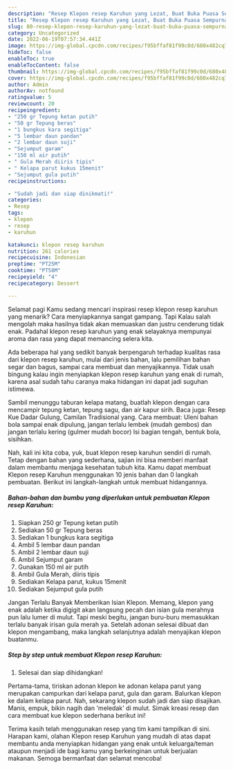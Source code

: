 ```yaml
---
description: "Resep Klepon resep Karuhun yang Lezat, Buat Buka Puasa Sempurna"
title: "Resep Klepon resep Karuhun yang Lezat, Buat Buka Puasa Sempurna"
slug: 80-resep-klepon-resep-karuhun-yang-lezat-buat-buka-puasa-sempurna
category: Uncategorized
date: 2022-06-19T07:57:34.441Z
image: https://img-global.cpcdn.com/recipes/f95bffaf81f99c0d/680x482cq70/klepon-resep-karuhun-foto-resep-utama.jpg
hideToc: false
enableToc: true
enableTocContent: false
thumbnail: https://img-global.cpcdn.com/recipes/f95bffaf81f99c0d/680x482cq70/klepon-resep-karuhun-foto-resep-utama.jpg
cover: https://img-global.cpcdn.com/recipes/f95bffaf81f99c0d/680x482cq70/klepon-resep-karuhun-foto-resep-utama.jpg
author: Admin
authorAv: notfound
ratingvalue: 5
reviewcount: 20
recipeingredient:
- "250 gr Tepung ketan putih"
- "50 gr Tepung beras"
- "1 bungkus kara segitiga"
- "5 lembar daun pandan"
- "2 lembar daun suji"
- "Sejumput garam"
- "150 ml air putih"
- " Gula Merah diiris tipis"
- " Kelapa parut kukus 15menit"
- "Sejumput gula putih"
recipeinstructions:

- "Sudah jadi dan siap dinikmati!"
categories:
- Resep
tags:
- klepon
- resep
- karuhun

katakunci: klepon resep karuhun 
nutrition: 261 calories
recipecuisine: Indonesian
preptime: "PT25M"
cooktime: "PT58M"
recipeyield: "4"
recipecategory: Dessert

---
```



Selamat pagi Kamu sedang mencari inspirasi resep klepon resep karuhun yang menarik? Cara menyiapkannya sangat gampang. Tapi Kalau salah mengolah maka hasilnya tidak akan memuaskan dan justru cenderung tidak enak. Padahal klepon resep karuhun yang enak selayaknya mempunyai aroma dan rasa yang dapat memancing selera kita.


Ada beberapa hal yang sedikit banyak berpengaruh terhadap kualitas rasa dari klepon resep karuhun, mulai dari jenis bahan, lalu pemilihan bahan segar dan bagus, sampai cara membuat dan menyajikannya. Tidak usah bingung kalau ingin menyiapkan klepon resep karuhun yang enak di rumah, karena asal sudah tahu caranya maka hidangan ini dapat jadi suguhan istimewa.

Sambil menunggu taburan kelapa matang, buatlah klepon dengan cara mencampir tepung ketan, tepung sagu, dan air kapur sirih. Baca juga: Resep Kue Dadar Gulung, Camilan Tradisional yang. Cara membuat: Uleni bahan bola sampai enak dipulung, jangan terlalu lembek (mudah gembos) dan jangan terlalu kering (gulmer mudah bocor) Isi bagian tengah, bentuk bola, sisihkan.


Nah, kali ini kita coba, yuk, buat klepon resep karuhun sendiri di rumah. Tetap dengan bahan yang sederhana, sajian ini bisa memberi manfaat dalam membantu menjaga kesehatan tubuh kita. Kamu dapat membuat Klepon resep Karuhun menggunakan 10 jenis bahan dan 0 langkah pembuatan. Berikut ini langkah-langkah untuk membuat hidangannya.

<!--inarticleads1-->

##### Bahan-bahan dan bumbu yang diperlukan untuk pembuatan Klepon resep Karuhun:

1. Siapkan 250 gr Tepung ketan putih
1. Sediakan 50 gr Tepung beras
1. Sediakan 1 bungkus kara segitiga
1. Ambil 5 lembar daun pandan
1. Ambil 2 lembar daun suji
1. Ambil Sejumput garam
1. Gunakan 150 ml air putih
1. Ambil  Gula Merah, diiris tipis
1. Sediakan  Kelapa parut, kukus 15menit
1. Sediakan Sejumput gula putih


Jangan Terlalu Banyak Memberikan Isian Klepon. Memang, klepon yang enak adalah ketika digigit akan langsung pecah dan isian gula merahnya pun lalu lumer di mulut. Tapi meski begitu, jangan buru-buru memasukkan terlalu banyak irisan gula merah ya. Setelah adonan selesai dibuat dan klepon mengambang, maka langkah selanjutnya adalah menyajikan klepon buatanmu. 

<!--inarticleads2-->

##### Step by step untuk membuat Klepon resep Karuhun:


1. Selesai dan siap dihidangkan!

Pertama-tama, tiriskan adonan klepon ke adonan kelapa parut yang merupakan campurkan dari kelapa parut, gula dan garam. Balurkan klepon ke dalam kelapa parut. Nah, sekarang klepon sudah jadi dan siap disajikan. Manis, empuk, bikin nagih dan &#39;meledak&#39; di mulut. Simak kreasi resep dan cara membuat kue klepon sederhana berikut ini! 

Terima kasih telah menggunakan resep yang tim kami tampilkan di sini. Harapan kami, olahan Klepon resep Karuhun yang mudah di atas dapat membantu anda menyiapkan hidangan yang enak untuk keluarga/teman ataupun menjadi ide bagi kamu yang berkeinginan untuk berjualan makanan. Semoga bermanfaat dan selamat mencoba!
